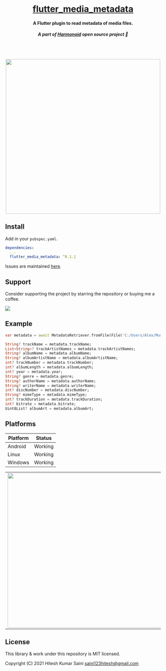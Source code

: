 <h1 align='center'><a href='https://github.com/alexmercerind/flutter_media_metadata'>flutter_media_metadata</a></h1>
<h4 align='center'>A Flutter plugin to read metadata of media files.</h4>
<h5 align='center'>A part of <a href='https://github.com/alexmercerind/harmonoid'>Harmonoid</a> open source project 💜</h5>
<br></br>
<p align='center'><img src='https://github.com/alexmercerind/flutter_media_metadata/blob/assets/linux_active.png?raw=true' height='500'></img></p>

## Install

Add in your `pubspec.yaml`.

```yaml
dependencies:
  ...
  flutter_media_metadata: ^0.1.1
```

Issues are maintained [here](https://github.com/alexmercerind/harmonoid).

## Support

Consider supporting the project by starring the repository or buying me a coffee.

<a href='https://www.buymeacoffee.com/alexmercerind'><img src='https://img.buymeacoffee.com/button-api/?text=Buy me a coffee&emoji=&slug=alexmercerind&button_colour=FFDD00&font_colour=000000&font_family=Cookie&outline_colour=000000&coffee_colour=ffffff'></a>

## Example

```dart
var metadata = await MetadataRetriever.fromFile(File('C:/Users/Alex/Music/SampleMusic.OGG'))

String? trackName = metadata.trackName;
List<String>? trackArtistNames = metadata.trackArtistNames;
String? albumName = metadata.albumName;
String? albumArtistName = metadata.albumArtistName;
int? trackNumber = metadata.trackNumber;
int? albumLength = metadata.albumLength;
int? year = metadata.year;
String? genre = metadata.genre;
String? authorName = metadata.authorName;
String? writerName = metadata.writerName;
int? discNumber = metadata.discNumber;
String? mimeType = metadata.mimeType;
int? trackDuration = metadata.trackDuration;
int? bitrate = metadata.bitrate;
Uint8List? albumArt = metadata.albumArt;
```

## Platforms

|Platform|Status     |
|--------|-----------|
|Android |Working    |
|Linux   |Working    |
|Windows |Working    |

<table>
<tr>
<td>
<img src='https://github.com/alexmercerind/flutter_media_metadata/blob/assets/android.png?raw=true' height='500'></img>
</td>
<td>
<img src='https://github.com/alexmercerind/flutter_media_metadata/blob/assets/windows_active.png?raw=true' height='500'></img>
</td>
</tr>
</table>

## License 

This library & work under this repository is MIT licensed.

Copyright (C) 2021 Hitesh Kumar Saini <saini123hitesh@gmail.com>
